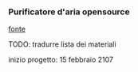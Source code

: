 ### Purificatore d'aria opensource

[fonte](http://www.instructables.com/id/OPEN-SOURCE-AIR-PURIFIER/?ALLSTEPS4)

TODO: tradurre lista dei materiali


inizio progetto: 15 febbraio 2107



